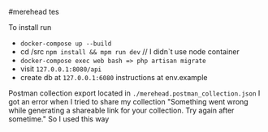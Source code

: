 #merehead tes

To install run
* ``docker-compose up --build `` 
* cd /src ``npm install && mpm run dev`` // I didn`t use node container
* ``docker-compose exec web bash => php artisan migrate``
* visit ``127.0.0.1:8080/api``
* create db at ``127.0.0.1:6080`` instructions at env.example

Postman collection export located in ```./merehead.postman_collection.json```
I got an error when I tried to share my collection "Something went wrong while generating a shareable link for your collection. Try again after sometime." So I used this way